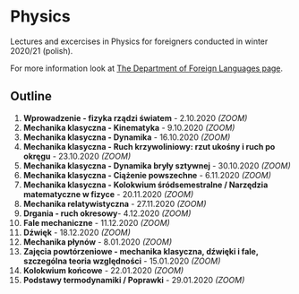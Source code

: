 # Physics
Lectures and excercises in Physics for foreigners conducted in winter 2020/21 (polish).

For more information look at [The Department of Foreign Languages page](http://sjo.pwr.edu.pl/).

## Outline

1.  **Wprowadzenie - fizyka rządzi światem** - 2.10.2020 *(ZOOM)*
2.  **Mechanika klasyczna - Kinematyka** - 9.10.2020 *(ZOOM)*
3.  **Mechanika klasyczna - Dynamika** - 16.10.2020 *(ZOOM)*
4.  **Mechanika klasyczna - Ruch krzywoliniowy: rzut ukośny i ruch po okręgu** - 23.10.2020 *(ZOOM)*
5.  **Mechanika klasyczna - Dynamika bryły sztywnej** - 30.10.2020 *(ZOOM)*
6.  **Mechanika klasyczna - Ciążenie powszechne** - 6.11.2020 *(ZOOM)* <br>
7.  **Mechanika klasyczna - Kolokwium śródsemestralne / Narzędzia matematyczne w fizyce** - 20.11.2020 *(ZOOM)* <br>
8.  **Mechanika relatywistyczna** - 27.11.2020 *(ZOOM)* <br>
9.  **Drgania - ruch okresowy**- 4.12.2020 *(ZOOM)* <br>
10. **Fale mechaniczne** - 11.12.2020 *(ZOOM)* <br>
11. **Dźwięk** - 18.12.2020 *(ZOOM)* <br>
12. **Mechanika płynów** - 8.01.2020 *(ZOOM)* <br>
13. **Zajęcia powtórzeniowe - mechanika klasyczna, dźwięki i fale, szczególna teoria względności** - 15.01.2020 *(ZOOM)* <br>
14. **Kolokwium końcowe** - 22.01.2020 *(ZOOM)* <br>
15. **Podstawy termodynamiki / Poprawki** - 29.01.2020 *(ZOOM)* <br>
